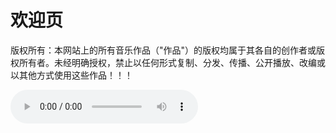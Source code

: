# 欢迎页

版权所有：本网站上的所有音乐作品（"作品"）的版权均属于其各自的创作者或版权所有者。未经明确授权，禁止以任何形式复制、分发、传播、公开播放、改编或以其他方式使用这些作品！！！

<audio controls>
  <source src="/notion1/ling.mp3" type="audio/mpeg">
  您的浏览器不支持音频播放。
</audio>